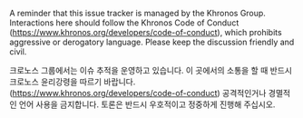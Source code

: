 A reminder that this issue tracker is managed by the Khronos Group. Interactions here should follow the Khronos Code of Conduct (https://www.khronos.org/developers/code-of-conduct), which prohibits aggressive or derogatory language. Please keep the discussion friendly and civil.

크로노스 그룹에서는 이슈 추적을 운영하고 있습니다. 이 곳에서의 소통을 할 때 반드시 크로노스 윤리강령을 따르기 바랍니다. (https://www.khronos.org/developers/code-of-conduct)
공격적인거나 경멸적인 언어 사용을 금지합니다. 토론은 반드시 우호적이고 정중하게 진행해 주십시오. 
